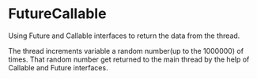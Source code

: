 # FutureCallable
Using Future and Callable interfaces to return the data from the thread.

The thread increments variable a random number(up to the 1000000) of times. That random number get returned to the main thread by the help of Callable and Future interfaces.
